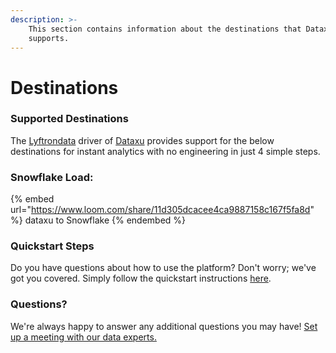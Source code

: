 ```yaml
---
description: >-
    This section contains information about the destinations that Dataxu
    supports.
---
```


# Destinations

### Supported Destinations

The [Lyftrondata](https://www.lyftrondata.com/) driver of [Dataxu](https://www.lyftrondata.com/integration/dataxu/) provides support for the below destinations for instant analytics with no engineering in just 4 simple steps.

### Snowflake Load:

{% embed url="https://www.loom.com/share/11d305dcacee4ca9887158c167f5fa8d" %}
dataxu to Snowflake
{% endembed %}

### Quickstart Steps

Do you have questions about how to use the platform? Don't worry; we've got you covered. Simply follow the quickstart instructions [here](../../../quickstart-steps.md).

### Questions? <a href="#questions" id="questions"></a>

We're always happy to answer any additional questions you may have! [Set up a meeting with our data experts.](https://www.lyftrondata.com/book-a-meeting/)

